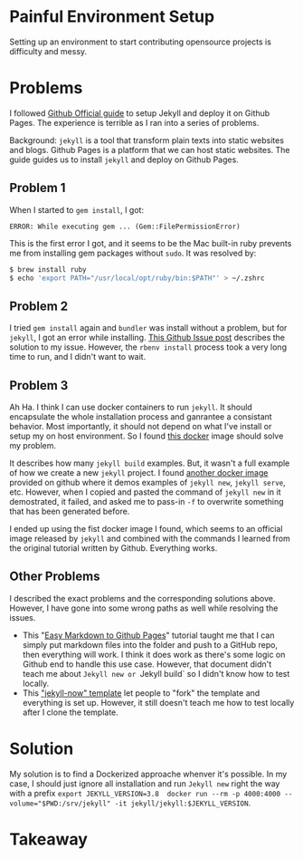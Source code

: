 # Painful Environment Setup

Setting up an environment to start contributing opensource projects is difficulty and messy.

# Problems

I followed [Github Official guide](https://help.github.com/en/github/working-with-github-pages/creating-a-github-pages-site-with-jekyll) to setup Jekyll and deploy it on Github Pages. The experience is terrible as I ran into a series of problems.

Background: `jekyll` is a tool that transform plain texts into static websites and blogs. Github Pages is a platform that we can host static websites. The guide guides us to install `jekyll` and deploy on Github Pages.

## Problem 1

When I started to `gem install`, I got:

```
ERROR: While executing gem ... (Gem::FilePermissionError)
```

This is the first error I got, and it seems to be the Mac built-in ruby prevents me from installing gem packages without `sudo`. It was resolved by:

```bash
$ brew install ruby
$ echo 'export PATH="/usr/local/opt/ruby/bin:$PATH"' > ~/.zshrc
```

## Problem 2

I tried `gem install` again and `bundler` was install without a problem, but for `jekyll`, I got an error while installing. [This Github Issue post](https://github.com/jekyll/jekyll/issues/7274#issuecomment-425069689) describes the solution to my issue. However, the `rbenv install` process took a very long time to run, and I didn't want to wait.

## Problem 3

Ah Ha. I think I can use docker containers to run `jekyll`. It should encapsulate the whole installation process and ganrantee a consistant behavior. Most importantly, it should not depend on what I've install or setup my on host environment. So I found [this docker](https://github.com/envygeeks/jekyll-docker/blob/master/README.md) image should solve my problem.

It describes how many `jekyll build` examples. But, it wasn't a full example of how we create a new `jekyll` project. I found [another docker image](https://github.com/BretFisher/jekyll-serve) provided on github where it demos examples of `jekyll new`, `jekyll serve`, etc. However, when I copied and pasted the command of `jekyll new` in it demostrated, it failed, and asked me to pass-in `-f` to overwrite something that has been generated before.

I ended up using the fist docker image I found, which seems to an official image released by `jekyll` and combined with the commands I learned from the original tutorial written by Github. Everything works.

## Other Problems

I described the exact problems and the corresponding solutions above. However, I have gone into some wrong paths as well while resolving the issues.

- This "[Easy Markdown to Github Pages](https://nicolas-van.github.io/easy-markdown-to-github-pages/)" tutorial taught me that I can simply put markdown files into the folder and push to a GitHub repo, then everything will work. I think it does work as there's some logic on Github end to handle this use case. However, that document didn't teach me about `Jekyll new or `Jekyll build` so I didn't know how to test locally.
- This ["jekyll-now" template](https://github.com/barryclark/jekyll-now) let people to "fork" the template and everything is set up. However, it still doesn't teach me how to test locally after I clone the template.

# Solution

My solution is to find a Dockerized approache whenver it's possible. In my case, I should just ignore all installation and run `Jekyll new` right the way with a prefix `export JEKYLL_VERSION=3.8  docker run --rm -p 4000:4000 --volume="$PWD:/srv/jekyll" -it jekyll/jekyll:$JEKYLL_VERSION`.

# Takeaway

